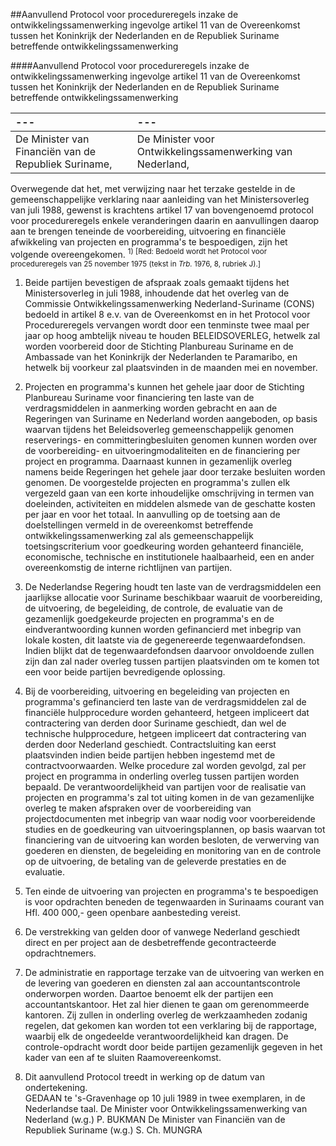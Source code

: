 <meta http-equiv='Content-Type' content='text/html; charset=utf-8' />

##Aanvullend Protocol voor procedureregels inzake de ontwikkelingssamenwerking ingevolge artikel 11 van de Overeenkomst tussen het Koninkrijk der Nederlanden en de Republiek Suriname betreffende ontwikkelingssamenwerking

####Aanvullend Protocol voor procedureregels inzake de ontwikkelingssamenwerking ingevolge artikel 11 van de Overeenkomst tussen het Koninkrijk der Nederlanden en de Republiek Suriname betreffende ontwikkelingssamenwerking

| --- | --- |
|:---|:---|
| De Minister van Financiën van de Republiek Suriname,  | De Minister voor Ontwikkelingssamenwerking van Nederland,  |

Overwegende dat het, met verwijzing naar het terzake gestelde in de gemeenschappelijke verklaring naar aanleiding van het Ministersoverleg van juli 1988, gewenst is krachtens artikel 17 van bovengenoemd protocol voor procedureregels enkele veranderingen daarin en aanvullingen daarop aan te brengen teneinde de voorbereiding, uitvoering en financiële afwikkeling van projecten en programma's te bespoedigen, zijn het volgende overeengekomen. <sup> 1)  [Red: Bedoeld wordt het Protocol voor procedureregels van 25 november 1975 (tekst in *Trb.* 1976, 8, rubriek J).]  </sup> 

1. Beide partijen bevestigen de afspraak zoals gemaakt tijdens het Ministersoverleg in juli 1988, inhoudende dat het overleg van de Commissie Ontwikkelingssamenwerking Nederland-Suriname (CONS) bedoeld in artikel 8 e.v. van de Overeenkomst en in het Protocol voor Procedureregels vervangen wordt door een tenminste twee maal per jaar op hoog ambtelijk niveau te houden BELEIDSOVERLEG, hetwelk zal worden voorbereid door de Stichting Planbureau Suriname en de Ambassade van het Koninkrijk der Nederlanden te Paramaribo, en hetwelk bij voorkeur zal plaatsvinden in de maanden mei en november.  

2. Projecten en programma's kunnen het gehele jaar door de Stichting Planbureau Suriname voor financiering ten laste van de verdragsmiddelen in aanmerking worden gebracht en aan de Regeringen van Suriname en Nederland worden aangeboden, op basis waarvan tijdens het Beleidsoverleg gemeenschappelijk genomen reserverings- en committeringbesluiten genomen kunnen worden over de voorbereiding- en uitvoeringmodaliteiten en de financiering per project en programma. Daarnaast kunnen in gezamenlijk overleg namens beide Regeringen het gehele jaar door terzake besluiten worden genomen. De voorgestelde projecten en programma's zullen elk vergezeld gaan van een korte inhoudelijke omschrijving in termen van doeleinden, activiteiten en middelen alsmede van de geschatte kosten per jaar en voor het totaal. In aanvulling op de toetsing aan de doelstellingen vermeld in de overeenkomst betreffende ontwikkelingssamenwerking zal als gemeenschappelijk toetsingscriterium voor goedkeuring worden gehanteerd financiële, economische, technische en institutionele haalbaarheid, een en ander overeenkomstig de interne richtlijnen van partijen.  

3. De Nederlandse Regering houdt ten laste van de verdragsmiddelen een jaarlijkse allocatie voor Suriname beschikbaar waaruit de voorbereiding, de uitvoering, de begeleiding, de controle, de evaluatie van de gezamenlijk goedgekeurde projecten en programma's en de eindverantwoording kunnen worden gefinancierd met inbegrip van lokale kosten, dit laatste via de gegenereerde tegenwaardefondsen. Indien blijkt dat de tegenwaardefondsen daarvoor onvoldoende zullen zijn dan zal nader overleg tussen partijen plaatsvinden om te komen tot een voor beide partijen bevredigende oplossing.  

4. Bij de voorbereiding, uitvoering en begeleiding van projecten en programma's gefinancierd ten laste van de verdragsmiddelen zal de financiële hulpprocedure worden gehanteerd, hetgeen impliceert dat contractering van derden door Suriname geschiedt, dan wel de technische hulpprocedure, hetgeen impliceert dat contractering van derden door Nederland geschiedt. Contractsluiting kan eerst plaatsvinden indien beide partijen hebben ingestemd met de contractvoorwaarden. Welke procedure zal worden gevolgd, zal per project en programma in onderling overleg tussen partijen worden bepaald. De verantwoordelijkheid van partijen voor de realisatie van projecten en programma's zal tot uiting komen in de van gezamenlijke overleg te maken afspraken over de voorbereiding van projectdocumenten met inbegrip van waar nodig voor voorbereidende studies en de goedkeuring van uitvoeringsplannen, op basis waarvan tot financiering van de uitvoering kan worden besloten, de verwerving van goederen en diensten, de begeleiding en monitoring van en de controle op de uitvoering, de betaling van de geleverde prestaties en de evaluatie.  

5. Ten einde de uitvoering van projecten en programma's te bespoedigen is voor opdrachten beneden de tegenwaarden in Surinaams courant van Hfl. 400 000,- geen openbare aanbesteding vereist.  

6. De verstrekking van gelden door of vanwege Nederland geschiedt direct en per project aan de desbetreffende gecontracteerde opdrachtnemers.  

7. De administratie en rapportage terzake van de uitvoering van werken en de levering van goederen en diensten zal aan accountantscontrole onderworpen worden. Daartoe benoemt elk der partijen een accountantskantoor. Het zal hier dienen te gaan om gerenommeerde kantoren. Zij zullen in onderling overleg de werkzaamheden zodanig regelen, dat gekomen kan worden tot een verklaring bij de rapportage, waarbij elk de ongedeelde verantwoordelijkheid kan dragen. De controle-opdracht wordt door beide partijen gezamenlijk gegeven in het kader van een af te sluiten Raamovereenkomst.  

8. Dit aanvullend Protocol treedt in werking op de datum van ondertekening.     
GEDAAN te 's-Gravenhage op 10 juli 1989 in twee exemplaren, in de Nederlandse taal. De Minister voor Ontwikkelingssamenwerking van Nederland (w.g.) P. BUKMAN De Minister van Financiën van de Republiek Suriname (w.g.) S. Ch. MUNGRA  

